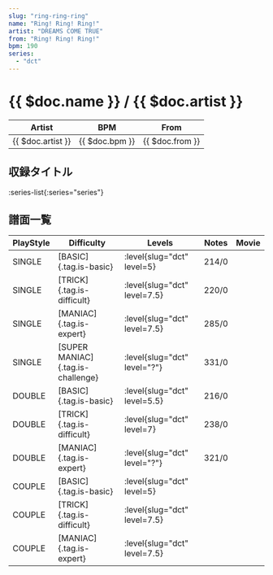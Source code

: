 ```yaml
---
slug: "ring-ring-ring"
name: "Ring! Ring! Ring!"
artist: "DREAMS COME TRUE"
from: "Ring! Ring! Ring!"
bpm: 190
series:
  - "dct"
---
```


# {{ $doc.name }} / {{ $doc.artist }}

|Artist|BPM|From|
|------|---|----|
|{{ $doc.artist }}|{{ $doc.bpm }}|{{ $doc.from }}|

## 収録タイトル

:series-list{:series="series"}

## 譜面一覧

|PlayStyle|Difficulty|Levels|Notes|Movie|
|---------|----------|------|-----|-----|
|SINGLE|[BASIC]{.tag.is-basic}|:level{slug="dct" level=5}|214/0||
|SINGLE|[TRICK]{.tag.is-difficult}|:level{slug="dct" level=7.5}|220/0||
|SINGLE|[MANIAC]{.tag.is-expert}|:level{slug="dct" level=7.5}|285/0||
|SINGLE|[SUPER MANIAC]{.tag.is-challenge}|:level{slug="dct" level="?"}|331/0||
|DOUBLE|[BASIC]{.tag.is-basic}|:level{slug="dct" level=5.5}|216/0||
|DOUBLE|[TRICK]{.tag.is-difficult}|:level{slug="dct" level=7}|238/0||
|DOUBLE|[MANIAC]{.tag.is-expert}|:level{slug="dct" level="?"}|321/0||
|COUPLE|[BASIC]{.tag.is-basic}|:level{slug="dct" level=5}|||
|COUPLE|[TRICK]{.tag.is-difficult}|:level{slug="dct" level=7.5}|||
|COUPLE|[MANIAC]{.tag.is-expert}|:level{slug="dct" level=7.5}|||
